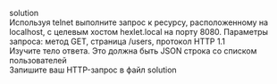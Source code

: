 solution  
Используя telnet выполните запрос к ресурсу, расположенному на localhost, c целевым хостом hexlet.local на порту 8080. Параметры запроса: метод GET, страница /users, протокол HTTP 1.1  
Изучите тело ответа. Это должна быть JSON строка со списком пользователей  
Запишите ваш HTTP-запрос в файл solution   